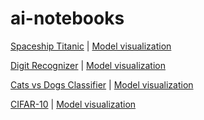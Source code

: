# ai-notebooks
[Spaceship Titanic](https://github.com/edwinsoftwaredev/ai-notebooks/blob/main/spaceship-titanic.ipynb) | [Model visualization](https://wandb.ai/edwinsoftwaredev-personal/Spaceship%20Titanic)

[Digit Recognizer](https://github.com/edwinsoftwaredev/ai-notebooks/blob/main/digit_recognizer.ipynb) | [Model visualization](https://wandb.ai/edwinsoftwaredev-personal/Digit%20Recognizer)

[Cats vs Dogs Classifier](https://github.com/edwinsoftwaredev/ai-notebooks/blob/main/cats_dogs_classifier.ipynb) | [Model visualization](https://wandb.ai/edwinsoftwaredev-personal/cats_dogs_classifier)

[CIFAR-10](https://github.com/edwinsoftwaredev/ai-notebooks/blob/main/cifar10) | [Model visualization](https://wandb.ai/edwinsoftwaredev-personal/cifar10)
